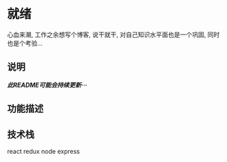 # 就绪
心血来潮, 工作之余想写个博客, 说干就干, 对自己知识水平面也是一个巩固, 同时也是个考验...

## 说明

***此README可能会持续更新···***

## 功能描述

## 技术栈
react
redux
node
express
